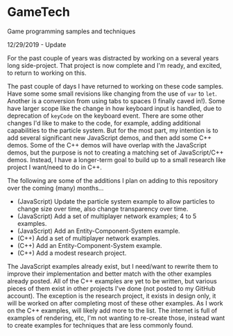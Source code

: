 # GameTech
Game programming samples and techniques

12/29/2019 - Update

For the past couple of years was distracted by working on a several years long side-project.  That project is now complete and I'm ready, and excited, to return to working on this.

The past couple of days I have returned to working on these code samples.  Have some some small revisions like changing from the use of `var` to `let`.  Another is a conversion from using tabs to spaces (I finally caved in!).  Some have larger scope like the change in how keyboard input is handled, due to deprecation of `keyCode` on the keyboard event.  There are some other changes I'd like to make to the code, for example, adding additional capabilities to the particle system.  But for the most part, my intention is to add several significant new JavaScript demos, and then add some C++ demos.  Some of the C++ demos will have overlap with the JavaScript demos, but the purpose is not to creating a matching set of JavaScript/C++ demos.  Instead, I have a longer-term goal to build up to a small research like project I want/need to do in C++.

The following are some of the additions I plan on adding to this repository over the coming (many) months...

* (JavaScript) Update the particle system example to allow particles to change size over time, also change transparency over time.
* (JavaScript) Add a set of multiplayer network examples; 4 to 5 examples.
* (JavaScript) Add an Entity-Component-System example.
* (C++) Add a set of multiplayer network examples.
* (C++) Add an Entity-Component-System example.
* (C++) Add a modest research project.

The JavaScript examples already exist, but I need/want to rewrite them to improve their implementation and better match with the other examples already posted.  All of the C++ examples are yet to be written, but various pieces of them exist in other projects I've done (not posted to my GitHub account).  The exception is the research project, it exists in design only, it will be worked on after completing most of these other examples.  As I work on the C++ examples, will likely add more to the list.  The internet is full of examples of rendering, etc, I'm not wanting to re-create those, instead want to create examples for techniques that are less commonly found.
